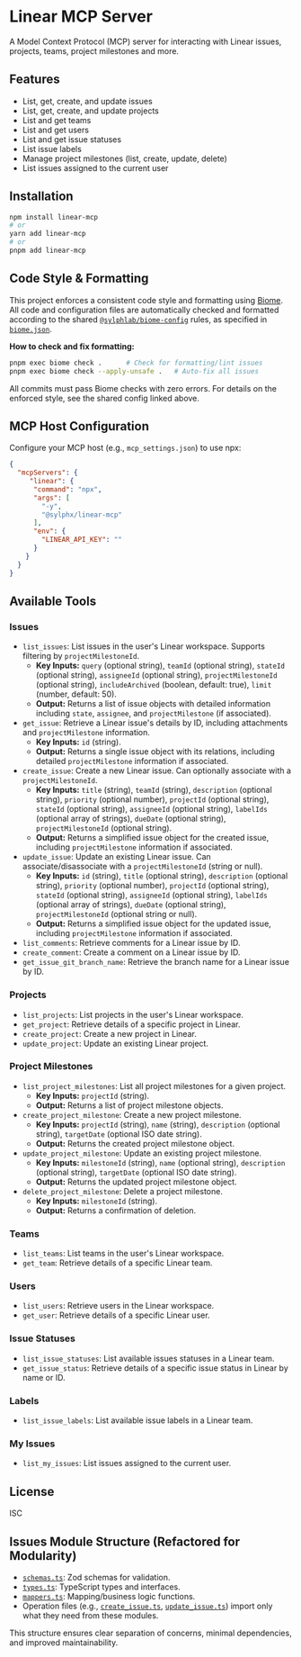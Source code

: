 # Linear MCP Server

A Model Context Protocol (MCP) server for interacting with Linear issues, projects, teams, project milestones and more.

## Features

- List, get, create, and update issues
- List, get, create, and update projects
- List and get teams
- List and get users
- List and get issue statuses
- List issue labels
- Manage project milestones (list, create, update, delete)
- List issues assigned to the current user

## Installation

```bash
npm install linear-mcp
# or
yarn add linear-mcp
# or
pnpm add linear-mcp
```
## Code Style & Formatting

This project enforces a consistent code style and formatting using [Biome](https://biomejs.dev/). All code and configuration files are automatically checked and formatted according to the shared [`@sylphlab/biome-config`](https://github.com/sylphxltd/biome-config) rules, as specified in [`biome.json`](./biome.json).

**How to check and fix formatting:**
```bash
pnpm exec biome check .      # Check for formatting/lint issues
pnpm exec biome check --apply-unsafe .   # Auto-fix all issues
```

All commits must pass Biome checks with zero errors. For details on the enforced style, see the shared config linked above.

## MCP Host Configuration

Configure your MCP host (e.g., `mcp_settings.json`) to use npx:

```json
{
  "mcpServers": {
     "linear": {
      "command": "npx",
      "args": [
        "-y",
        "@sylphx/linear-mcp"
      ],
      "env": {
        "LINEAR_API_KEY": ""
      }
    }
  }
}
```
## Available Tools

### Issues

- `list_issues`: List issues in the user's Linear workspace. Supports filtering by `projectMilestoneId`.
    - **Key Inputs:** `query` (optional string), `teamId` (optional string), `stateId` (optional string), `assigneeId` (optional string), `projectMilestoneId` (optional string), `includeArchived` (boolean, default: true), `limit` (number, default: 50).
    - **Output:** Returns a list of issue objects with detailed information including `state`, `assignee`, and `projectMilestone` (if associated).
- `get_issue`: Retrieve a Linear issue's details by ID, including attachments and `projectMilestone` information.
    - **Key Inputs:** `id` (string).
    - **Output:** Returns a single issue object with its relations, including detailed `projectMilestone` information if associated.
- `create_issue`: Create a new Linear issue. Can optionally associate with a `projectMilestoneId`.
    - **Key Inputs:** `title` (string), `teamId` (string), `description` (optional string), `priority` (optional number), `projectId` (optional string), `stateId` (optional string), `assigneeId` (optional string), `labelIds` (optional array of strings), `dueDate` (optional string), `projectMilestoneId` (optional string).
    - **Output:** Returns a simplified issue object for the created issue, including `projectMilestone` information if associated.
- `update_issue`: Update an existing Linear issue. Can associate/disassociate with a `projectMilestoneId` (string or null).
    - **Key Inputs:** `id` (string), `title` (optional string), `description` (optional string), `priority` (optional number), `projectId` (optional string), `stateId` (optional string), `assigneeId` (optional string), `labelIds` (optional array of strings), `dueDate` (optional string), `projectMilestoneId` (optional string or null).
    - **Output:** Returns a simplified issue object for the updated issue, including `projectMilestone` information if associated.
- `list_comments`: Retrieve comments for a Linear issue by ID.
- `create_comment`: Create a comment on a Linear issue by ID.
- `get_issue_git_branch_name`: Retrieve the branch name for a Linear issue by ID.

### Projects

- `list_projects`: List projects in the user's Linear workspace.
- `get_project`: Retrieve details of a specific project in Linear.
- `create_project`: Create a new project in Linear.
- `update_project`: Update an existing Linear project.

### Project Milestones
- `list_project_milestones`: List all project milestones for a given project.
    - **Key Inputs:** `projectId` (string).
    - **Output:** Returns a list of project milestone objects.
- `create_project_milestone`: Create a new project milestone.
    - **Key Inputs:** `projectId` (string), `name` (string), `description` (optional string), `targetDate` (optional ISO date string).
    - **Output:** Returns the created project milestone object.
- `update_project_milestone`: Update an existing project milestone.
    - **Key Inputs:** `milestoneId` (string), `name` (optional string), `description` (optional string), `targetDate` (optional ISO date string).
    - **Output:** Returns the updated project milestone object.
- `delete_project_milestone`: Delete a project milestone.
    - **Key Inputs:** `milestoneId` (string).
    - **Output:** Returns a confirmation of deletion.

### Teams

- `list_teams`: List teams in the user's Linear workspace.
- `get_team`: Retrieve details of a specific Linear team.

### Users

- `list_users`: Retrieve users in the Linear workspace.
- `get_user`: Retrieve details of a specific Linear user.

### Issue Statuses

- `list_issue_statuses`: List available issues statuses in a Linear team.
- `get_issue_status`: Retrieve details of a specific issue status in Linear by name or ID.

### Labels

- `list_issue_labels`: List available issue labels in a Linear team.

### My Issues

- `list_my_issues`: List issues assigned to the current user.

## License

ISC
## Issues Module Structure (Refactored for Modularity)

- [`schemas.ts`](src/tools/issues/schemas.ts): Zod schemas for validation.
- [`types.ts`](src/tools/issues/types.ts): TypeScript types and interfaces.
- [`mappers.ts`](src/tools/issues/mappers.ts): Mapping/business logic functions.
- Operation files (e.g., [`create_issue.ts`](src/tools/issues/create_issue.ts), [`update_issue.ts`](src/tools/issues/update_issue.ts)) import only what they need from these modules.

This structure ensures clear separation of concerns, minimal dependencies, and improved maintainability.